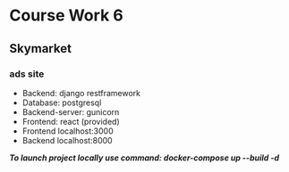 # Course Work 6
## Skymarket
### ads site

* Backend: django restframework
* Database: postgresql
* Backend-server: gunicorn
* Frontend: react (provided)
* Frontend localhost:3000
* Backend localhost:8000

***To launch project locally use command: docker-compose up --build -d***
